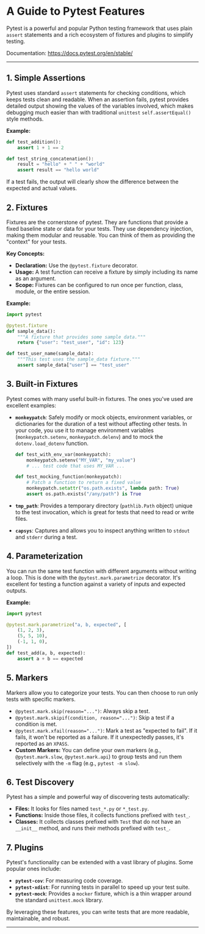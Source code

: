 # A Guide to Pytest Features

Pytest is a powerful and popular Python testing framework that uses plain `assert` statements and a rich ecosystem of fixtures and plugins to simplify testing.

Documentation: <https://docs.pytest.org/en/stable/>

---

## 1. Simple Assertions

Pytest uses standard `assert` statements for checking conditions, which keeps tests clean and readable. When an assertion fails, pytest provides detailed output showing the values of the variables involved, which makes debugging much easier than with traditional `unittest` `self.assertEqual()` style methods.

**Example:**

```python
def test_addition():
    assert 1 + 1 == 2

def test_string_concatenation():
    result = "hello" + " " + "world"
    assert result == "hello world"
```

If a test fails, the output will clearly show the difference between the expected and actual values.

## 2. Fixtures

Fixtures are the cornerstone of pytest. They are functions that provide a fixed baseline state or data for your tests. They use dependency injection, making them modular and reusable. You can think of them as providing the "context" for your tests.

**Key Concepts:**

* **Declaration:** Use the `@pytest.fixture` decorator.
* **Usage:** A test function can receive a fixture by simply including its name as an argument.
* **Scope:** Fixtures can be configured to run once per function, class, module, or the entire session.

**Example:**

```python
import pytest

@pytest.fixture
def sample_data():
    """A fixture that provides some sample data."""
    return {"user": "test_user", "id": 123}

def test_user_name(sample_data):
    """This test uses the sample_data fixture."""
    assert sample_data["user"] == "test_user"
```

## 3. Built-in Fixtures

Pytest comes with many useful built-in fixtures. The ones you've used are excellent examples:

* **`monkeypatch`**: Safely modify or mock objects, environment variables, or dictionaries for the duration of a test without affecting other tests. In your code, you use it to manage environment variables (`monkeypatch.setenv`, `monkeypatch.delenv`) and to mock the `dotenv.load_dotenv` function.

    ```python
    def test_with_env_var(monkeypatch):
        monkeypatch.setenv("MY_VAR", "my_value")
        # ... test code that uses MY_VAR ...

    def test_mocking_function(monkeypatch):
        # Patch a function to return a fixed value
        monkeypatch.setattr("os.path.exists", lambda path: True)
        assert os.path.exists("/any/path") is True
    ```

* **`tmp_path`**: Provides a temporary directory (`pathlib.Path` object) unique to the test invocation, which is great for tests that need to read or write files.

* **`capsys`**: Captures and allows you to inspect anything written to `stdout` and `stderr` during a test.

## 4. Parameterization

You can run the same test function with different arguments without writing a loop. This is done with the `@pytest.mark.parametrize` decorator. It's excellent for testing a function against a variety of inputs and expected outputs.

**Example:**

```python
import pytest

@pytest.mark.parametrize("a, b, expected", [
    (1, 2, 3),
    (5, 5, 10),
    (-1, 1, 0),
])
def test_add(a, b, expected):
    assert a + b == expected
```

## 5. Markers

Markers allow you to categorize your tests. You can then choose to run only tests with specific markers.

* `@pytest.mark.skip(reason="...")`: Always skip a test.
* `@pytest.mark.skipif(condition, reason="...")`: Skip a test if a condition is met.
* `@pytest.mark.xfail(reason="...")`: Mark a test as "expected to fail". If it fails, it won't be reported as a failure. If it unexpectedly passes, it's reported as an `XPASS`.
* **Custom Markers:** You can define your own markers (e.g., `@pytest.mark.slow`, `@pytest.mark.api`) to group tests and run them selectively with the `-m` flag (e.g., `pytest -m slow`).

## 6. Test Discovery

Pytest has a simple and powerful way of discovering tests automatically:

* **Files:** It looks for files named `test_*.py` or `*_test.py`.
* **Functions:** Inside those files, it collects functions prefixed with `test_`.
* **Classes:** It collects classes prefixed with `Test` that do not have an `__init__` method, and runs their methods prefixed with `test_`.

## 7. Plugins

Pytest's functionality can be extended with a vast library of plugins. Some popular ones include:

* **`pytest-cov`**: For measuring code coverage.
* **`pytest-xdist`**: For running tests in parallel to speed up your test suite.
* **`pytest-mock`**: Provides a `mocker` fixture, which is a thin wrapper around the standard `unittest.mock` library.

By leveraging these features, you can write tests that are more readable, maintainable, and robust.

---
